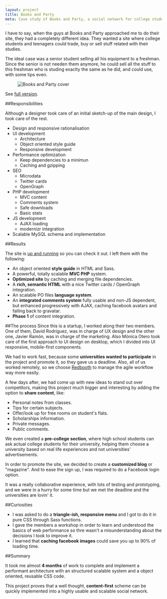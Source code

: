 ```yaml
---
layout: project
title: Books and Party
meta: Case study of Books and Party, a social network for college students
---
```


I have to say, when the guys at Books and Party approached me to do their site, they had a completely different idea. They wanted a site where college students and teenagers could trade, buy or sell stuff related with their studies.

The ideal case was a senior student selling all his equipment to a freshman. Since the senior is not needen them anymore, he could sell all the stuff to this freshman who is studing exaclty the same as he did, and could use, with some tips even.

<figure>
<picture>
	<!--[if IE 9]><video style="display: none;"><![endif]-->
	<source srcset="/images/cover/large/booksandparty.jpg" media="(min-width: 1100px)">
	<source srcset="/images/cover/big/booksandparty.jpg, /images/cover/large/booksandparty.jpg 2x" media="(min-width: 400px)">
	<source srcset="/images/cover/small/booksandparty.jpg, /images/cover/medium/booksandparty.jpg 2x">
	<!--[if IE 9]></video><![endif]-->
	<img srcset="/images/cover/small/booksandparty.jpg, /images/cover/medium/booksandparty.jpg 2x" alt="Books and Party cover">
</picture>
</figure>
<figcaption>
	See <a target="_blank" href="/images/cover/enormous/booksandparty.jpg">full version</a>.
</figcaption>

##Responsibilities

Although a designer took care of an initial sketch-up of the main design, I took care of the rest.

- Design and responsive rationalisation
- UI development
	- Architecture
	- Object oriented style guide
	- Responsive development
- Performance optimization
	- Keep dependencies to a minimun
	- Caching and gzipping
- SEO
	- Microdata
	- Twitter cards
	- OpenGraph
- PHP development
	- MVC content
	- Comments system
	- Safe downloads
	- Basic stats
- JS development
	- AJAX loading
	- modernizr integration
- Scalable MySQL schema and implementation


##Results

The site is [up and running](http://booksandparty.com) so you can check it out. I left them with the following:

- An object oriented **style guide** in HTML and Sass.
- A powerful, totally scalable **MVC PHP** system.
- **Optimized site** by caching and merging file dependencies.
- A **rich, semantic HTML** with a nice Twitter cards / OpenGraph integration.
- An scalable PO files **language system**.
- An **integrated comments system** fully usable and non-JS dependent, but enhanced progressively with AJAX, caching facebook avatars and falling back to gravatar.
- **Phase 1** of content integration.

##The process
Since this is a startup, I worked along their two members. One of them, David Rodríguez, was in charge of UX design and the other one,  Javier Ramón, was in charge of the marketing. Also Mónica Otero took care of the first approach to UI design on desktop, which I divided into UI responsive, mobile-first components.

We had to work fast, because some **universities wanted to participate** in the project and promote it, so they gave us a deadline. Also, all of us worked remotely, so we choose [Redbooth](https://redbooth.com/) to manage the agile workflow way more easily.

A few days after, we had come up with new ideas to stand out over competitors, making this project much bigger and interesting by adding the option to **share content**, like:

- Personal notes from classes.
- Tips for certain subjects.
- Offer/look up for free rooms on student's flats.
- Scholarships information.
- Private messages.
- Public comments.

We even created a **pre-college section**, where high school students can ask actual college students for their university, helping them choose a university based on real life experiences and not universities' advertisements. 

In order to promote the site, we decided to create a **customized blog** or "magazine". And to ease the sign up, I was required to do a Facebook login option.

It was a really collaborative experience, with lots of testing and prototyping, and we were in a hurry for some time but we met the deadline and the universities are lovin' it.

##Curiosities
- I was asked to do a **triangle-ish, responsive menu** and I got to do it in pure CSS through Sass functions.
- I gave the members a workshop in order to learn and understood the basics of web performance so thre wasn't a misunderstanding about the decisions I took to improve it.
- I learned that **caching facebook images** could save you up to 90% of loading time.


##Summary

It took me almost **4 months** of work to complete and implement a performant architecture with an structured scalable system and a object oriented, reusable CSS code.

This project proves that a well thought, **content-first** scheme can be quickly implemented into a highly usable and scalable social network.



